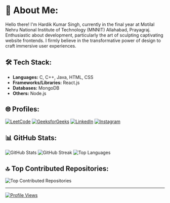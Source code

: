 # 👋 About Me:

Hello there! I'm Hardik Kumar Singh, currently in the final year at Motilal Nehru National Institute of Technology (MNNIT) Allahabad, Prayagraj. Enthusiastic about development, particularly the art of sculpting captivating website frontends. I firmly believe in the transformative power of design to craft immersive user experiences.

## 🛠️ Tech Stack:

- **Languages:** C, C++, Java, HTML, CSS
- **Frameworks/Libraries:** React.js
- **Databases:** MongoDB
- **Others:** Node.js

## 🌐 Profiles:

[![LeetCode](https://img.shields.io/badge/LeetCode-%23FFA116.svg?logo=leetcode&logoColor=black)](https://leetcode.com/hardik_kumar_singh/)
[![GeeksforGeeks](https://img.shields.io/badge/GeeksforGeeks-%2F8D46.svg?logo=geeksforgeeks&logoColor=white)](https://www.geeksforgeeks.org/user/ihardik112/)
 [![LinkedIn](https://img.shields.io/badge/LinkedIn-%230077B5.svg?logo=linkedin&logoColor=white)](https://www.linkedin.com/in/hardik-kumar-singh/) 
 [![Instagram](https://img.shields.io/badge/Instagram-%23E4405F.svg?logo=Instagram&logoColor=white)](https://www.instagram.com/ihardik_112/)

## 📊 GitHub Stats:

![GitHub Stats](https://github-readme-stats.vercel.app/api?username=Hardik-111&theme=vision-friendly-dark&hide_border=false&include_all_commits=false&count_private=false)
![GitHub Streak](https://github-readme-streak-stats.herokuapp.com/?user=Hardik-111&theme=vision-friendly-dark&hide_border=false)
![Top Languages](https://github-readme-stats.vercel.app/api/top-langs/?username=Hardik-111&theme=vision-friendly-dark&hide_border=false&include_all_commits=false&count_private=false&layout=compact)

## 🔝 Top Contributed Repositories:

![Top Contributed Repositories](https://github-contributor-stats.vercel.app/api?username=Hardik-111&limit=5&theme=dark&combine_all_yearly_contributions=true)

---
[![Profile Views](https://visitcount.itsvg.in/api?id=Hardik-111&icon=5&color=12)](https://visitcount.itsvg.in)
